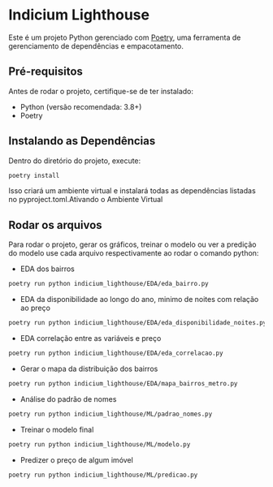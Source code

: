 


# Indicium Lighthouse

Este é um projeto Python gerenciado com [Poetry](https://python-poetry.org/), uma ferramenta de gerenciamento de dependências e empacotamento.

## Pré-requisitos

Antes de rodar o projeto, certifique-se de ter instalado:
- Python (versão recomendada: 3.8+)
- Poetry
  
## Instalando as Dependências

Dentro do diretório do projeto, execute:

```sh
poetry install
```

Isso criará um ambiente virtual e instalará todas as dependências listadas no pyproject.toml.Ativando o Ambiente Virtual

## Rodar os arquivos

Para rodar o projeto, gerar os gráficos, treinar o modelo ou ver a predição do modelo use cada arquivo respectivamente ao rodar o comando python:

- EDA dos bairros
```sh
poetry run python indicium_lighthouse/EDA/eda_bairro.py
```
- EDA da disponibilidade ao longo do ano, minimo de noites com relação ao preço
```sh
poetry run python indicium_lighthouse/EDA/eda_disponibilidade_noites.py
```
- EDA correlação entre as variáveis e preço
```sh
poetry run python indicium_lighthouse/EDA/eda_correlacao.py
```
- Gerar o mapa da distribuição dos bairros
```sh
poetry run python indicium_lighthouse/EDA/mapa_bairros_metro.py
```
- Análise do padrão de nomes
```sh
poetry run python indicium_lighthouse/ML/padrao_nomes.py
```
- Treinar o modelo final
```sh
poetry run python indicium_lighthouse/ML/modelo.py
```
- Predizer o preço de algum imóvel
```sh
poetry run python indicium_lighthouse/ML/predicao.py
```





